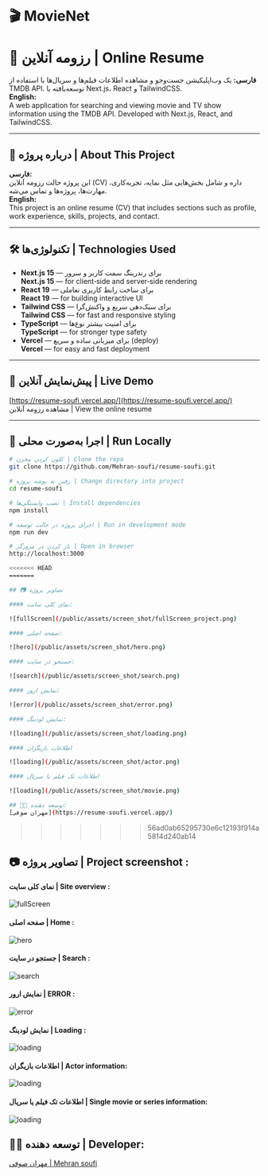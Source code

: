 # 🎬 MovieNet

# 🎯 رزومه آنلاین | Online Resume

**فارسی:**
یک وب‌اپلیکیشن جست‌وجو و مشاهده اطلاعات فیلم‌ها و سریال‌ها با استفاده از TMDB API.
توسعه‌یافته با Next.js، React و TailwindCSS.
</br>
**English:**  
A web application for searching and viewing movie and TV show information using the TMDB API. Developed with Next.js, React, and TailwindCSS.

---

## 🧠 درباره پروژه | About This Project

**فارسی:**  
این پروژه حالت رزومه آنلاین (CV) داره و شامل بخش‌هایی مثل نمایه، تجربه‌کاری، مهارت‌ها، پروژه‌ها و تماس می‌شه.  
**English:**  
This project is an online resume (CV) that includes sections such as profile, work experience, skills, projects, and contact.

---

## 🛠️ تکنولوژی‌ها | Technologies Used

- **Next.js 15** — برای رندرینگ سمت کاربر و سرور  
  **Next.js 15** — for client‑side and server‑side rendering
- **React 19** — برای ساخت رابط کاربری تعاملی  
  **React 19** — for building interactive UI
- **Tailwind CSS** — برای سبک‌دهی سریع و واکنش‌گرا  
  **Tailwind CSS** — for fast and responsive styling
- **TypeScript** — برای امنیت بیشتر نوع‌ها  
  **TypeScript** — for stronger type safety
- **Vercel** — برای میزبانی ساده و سریع (deploy)  
  **Vercel** — for easy and fast deployment

---

## 🔗 پیش‌نمایش آنلاین | Live Demo

[https://resume-soufi.vercel.app/](https://resume-soufi.vercel.app/)  
مشاهده رزومه آنلاین | View the online resume

---

## 🚀 اجرا به‌صورت محلی | Run Locally

```bash
# کلون کردن مخزن | Clone the repo
git clone https://github.com/Mehran-soufi/resume-soufi.git

# رفتن به پوشه پروژه | Change directory into project
cd resume-soufi

# نصب وابستگی‌ها | Install dependencies
npm install

# اجرای پروژه در حالت توسعه | Run in development mode
npm run dev

# باز کردن در مرورگر | Open in browser
http://localhost:3000

<<<<<<< HEAD
=======

## 📷 تصاویر پروژه

#### نمای کلی سایت:

![fullScreen](/public/assets/screen_shot/fullScreen_project.png)

#### صفحه اصلی:

![hero](/public/assets/screen_shot/hero.png)

#### جستجو در سایت:

![search](/public/assets/screen_shot/search.png)

#### نمایش ارور:

![error](/public/assets/screen_shot/error.png)

#### نمایش لودینگ:

![loading](/public/assets/screen_shot/loading.png)

#### اطلاعات بازیگران

![loading](/public/assets/screen_shot/actor.png)

#### اطلاعات تک فیلم یا سریال

![loading](/public/assets/screen_shot/movie.png)

## 👨‍💻 توسعه دهنده:
[مهران صوفی](https://resume-soufi.vercel.app/)
```
>>>>>>> 56ad0ab65295730e6c12193f914a5814d240ab14


## 📷 تصاویر پروژه | Project screenshot :

#### نمای کلی سایت | Site overview :

![fullScreen](/public/assets/screen_shot/fullScreen_project.png)

#### صفحه اصلی | Home :

![hero](/public/assets/screen_shot/hero.png)

#### جستجو در سایت | Search :

![search](/public/assets/screen_shot/search.png)

#### نمایش ارور | ERROR :

![error](/public/assets/screen_shot/error.png)

#### نمایش لودینگ | Loading :

![loading](/public/assets/screen_shot/loading.png)

#### اطلاعات بازیگران | Actor information:

![loading](/public/assets/screen_shot/actor.png)

#### اطلاعات تک فیلم یا سریال | Single movie or series information:

![loading](/public/assets/screen_shot/movie.png)

## 👨‍💻 توسعه دهنده | Developer:
[مهران صوفی |  Mehran soufi](https://resume-soufi.vercel.app/)
```
